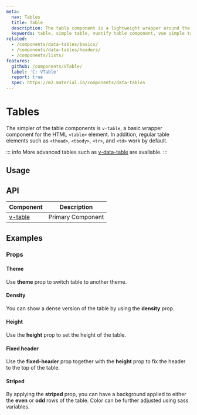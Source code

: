 ```yaml
---
meta:
  nav: Tables
  title: Table
  description: The table component is a lightweight wrapper around the table element that provides a Material Design feel without all the baggage.
  keywords: table, simple table, vuetify table component, vue simple table component, table component
related:
  - /components/data-tables/basics/
  - /components/data-tables/headers/
  - /components/lists/
features:
  github: /components/VTable/
  label: 'C: VTable'
  report: true
  spec: https://m2.material.io/components/data-tables
---
```


# Tables

The simpler of the table components is `v-table`, a basic wrapper component for the HTML `<table>` element. In addition, regular table elements such as `<thead>`, `<tbody>`, `<tr>`, and `<td>` work by default.

::: info
More advanced tables such as [v-data-table](/components/data-tables/basics/) are available.
:::

<PageFeatures />

## Usage

<ExamplesExample file="v-table/usage" />

<PromotedEntry />

## API

| Component | Description |
| - | - |
| [v-table](/api/v-table/) | Primary Component |

<ApiInline hide-links />

## Examples

### Props

#### Theme

Use **theme** prop to switch table to another theme.

<ExamplesExample file="v-table/prop-dark" />

#### Density

You can show a dense version of the table by using the **density** prop.

<ExamplesExample file="v-table/prop-dense" />

#### Height

Use the **height** prop to set the height of the table.

<ExamplesExample file="v-table/prop-height" />

#### Fixed header

Use the **fixed-header** prop together with the **height** prop to fix the header to the top of the table.

<ExamplesExample file="v-table/prop-fixed-header" />

#### Striped

By applying the **striped** prop, you can have a background applied to either the **even** or **odd** rows of the table. Color can be further adjusted using sass variables.

<ExamplesExample file="v-table/prop-striped" />

